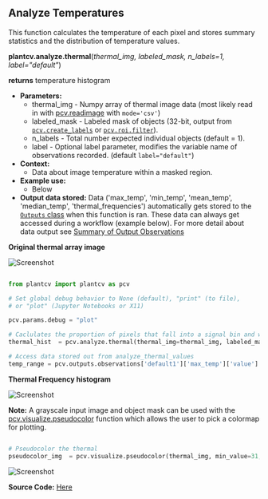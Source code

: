 ## Analyze Temperatures

This function calculates the temperature of each pixel and stores summary statistics and the distribution of temperature values.

**plantcv.analyze.thermal**(*thermal_img, labeled_mask, n_labels=1, label="default"*)

**returns** temperature histogram

- **Parameters:**
    - thermal_img - Numpy array of thermal image data (most likely read in with [pcv.readimage](read_image.md) with `mode='csv'`)
    - labeled_mask - Labeled mask of objects (32-bit, output from [`pcv.create_labels`](create_labels.md) or [`pcv.roi.filter`](roi_filter.md)).
    - n_labels - Total number expected individual objects (default = 1).
    - label - Optional label parameter, modifies the variable name of observations recorded. (default `label="default"`)
- **Context:**
    - Data about image temperature within a masked region. 
- **Example use:**
    - Below
- **Output data stored:** Data ('max_temp', 'min_temp', 'mean_temp', 'median_temp', 'thermal_frequencies') automatically gets stored to the 
    [`Outputs` class](outputs.md) when this function is ran. 
    These data can always get accessed during a workflow (example below). For more detail about data output see [Summary of Output Observations](output_measurements.md#summary-of-output-observations)

**Original thermal array image**

![Screenshot](img/documentation_images/analyze_thermal_values/scaled_thermal_img.jpg)

```python

from plantcv import plantcv as pcv

# Set global debug behavior to None (default), "print" (to file), 
# or "plot" (Jupyter Notebooks or X11)

pcv.params.debug = "plot"

# Caclulates the proportion of pixels that fall into a signal bin and writes the values to a file. Also provides a histogram of this data
thermal_hist  = pcv.analyze.thermal(thermal_img=thermal_img, labeled_mask=mask, label="default")

# Access data stored out from analyze_thermal_values
temp_range = pcv.outputs.observations['default1']['max_temp']['value'] - pcv.outputs.observations['default1']['min_temp']['value']

```


**Thermal Frequency histogram**

![Screenshot](img/documentation_images/analyze_thermal_values/thermal_hist.jpg)

**Note:** A grayscale input image and object mask can be used with the [pcv.visualize.pseudocolor](visualize_pseudocolor.md) function
which allows the user to pick a colormap for plotting.

```python

# Pseudocolor the thermal 
pseudocolor_img  = pcv.visualize.pseudocolor(thermal_img, min_value=31, max_value=35, mask=mask)

```

![Screenshot](img/documentation_images/analyze_thermal_values/thermal_pseudocolored.jpg)

**Source Code:** [Here](https://github.com/danforthcenter/plantcv/blob/main/plantcv/plantcv/analyze/thermal.py)
